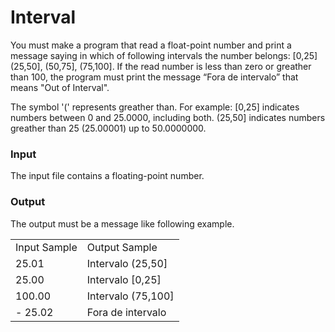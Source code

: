 # Interval

You must make a program that read a float-point number and print a message saying in which of following intervals the number belongs: [0,25] (25,50], (50,75], (75,100]. If the read number is less than zero or greather than 100, the program must print the message “Fora de intervalo” that means "Out of Interval".

The symbol '(' represents greather than. For example:
[0,25] indicates numbers between 0 and 25.0000, including both.
(25,50] indicates numbers greather than 25 (25.00001) up to 50.0000000.

### Input
The input file contains a floating-point number.

### Output
The output must be a message like following example.

<table>
    <tr>
        <td>
        Input Sample
        </td>
        <td>	 
        Output Sample
        </td>
    </tr>
    <tr>
        <td>
        25.01
        </td>
        <td>
        Intervalo (25,50]
        </td>
    </tr> 
    <tr>
        <td>   
        25.00
        </td>
        <td>
        Intervalo [0,25]
        </td>
    </tr>   
    <tr>
        <td>   
        100.00
        </td>
        <td>
        Intervalo (75,100]
        </td>
    </tr>    
    <tr>
        <td>   
-       25.02
        </td>
        <td>
        Fora de intervalo        
        </td>
    </tr>     
</table>